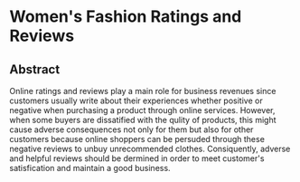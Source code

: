 # Women's Fashion Ratings and Reviews



## Abstract 
Online ratings and reviews play a main role for business revenues since customers usually write about their experiences whether positive or negative when purchasing a product through online services. However, when some buyers are  dissatified with the qulity of products, this might cause adverse consequences not only for them but also for other customers because online shoppers can be persuded through these negative reviews to unbuy unrecommended clothes. Consiquently, adverse and helpful reviews should be dermined in order to meet customer's satisfication and maintain a good business. 

